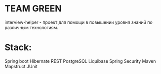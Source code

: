 # TEAM GREEN
interview-helper - проект для помощи в повышении уровня знаний по различным технологиям.

# Stack:
Spring boot
Hibernate
REST
PostgreSQL
Liquibase
Spring Security
Maven
Mapstruct
JUnit
